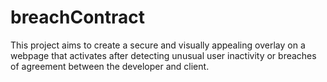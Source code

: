 # breachContract
This project aims to create a secure and visually appealing overlay on a webpage that activates after detecting unusual user inactivity or breaches of agreement between the developer and client.
